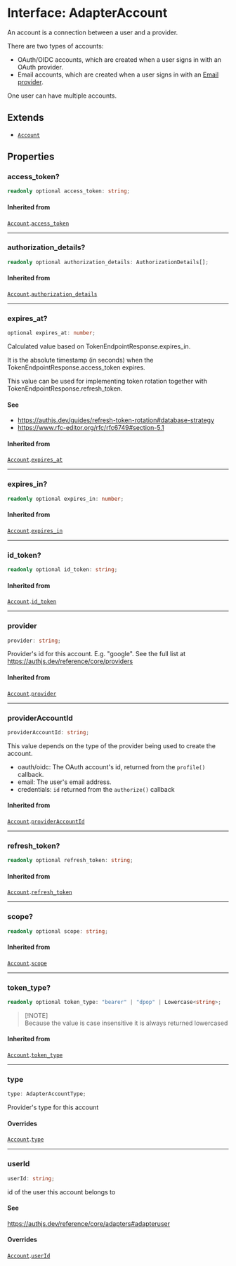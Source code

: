 # Interface: AdapterAccount

An account is a connection between a user and a provider.

There are two types of accounts:
- OAuth/OIDC accounts, which are created when a user signs in with an OAuth provider.
- Email accounts, which are created when a user signs in with an [Email provider](https://authjs.dev/getting-started/authentication/email).

One user can have multiple accounts.

## Extends

- [`Account`](Interface.Account.md)

## Properties

### access\_token?

```ts
readonly optional access_token: string;
```

#### Inherited from

[`Account`](Interface.Account.md).[`access_token`](Interface.Account.md#access_token)

***

### authorization\_details?

```ts
readonly optional authorization_details: AuthorizationDetails[];
```

#### Inherited from

[`Account`](Interface.Account.md).[`authorization_details`](Interface.Account.md#authorization_details)

***

### expires\_at?

```ts
optional expires_at: number;
```

Calculated value based on TokenEndpointResponse.expires_in.

It is the absolute timestamp (in seconds) when the TokenEndpointResponse.access_token expires.

This value can be used for implementing token rotation together with TokenEndpointResponse.refresh_token.

#### See

 - https://authjs.dev/guides/refresh-token-rotation#database-strategy
 - https://www.rfc-editor.org/rfc/rfc6749#section-5.1

#### Inherited from

[`Account`](Interface.Account.md).[`expires_at`](Interface.Account.md#expires_at)

***

### expires\_in?

```ts
readonly optional expires_in: number;
```

#### Inherited from

[`Account`](Interface.Account.md).[`expires_in`](Interface.Account.md#expires_in)

***

### id\_token?

```ts
readonly optional id_token: string;
```

#### Inherited from

[`Account`](Interface.Account.md).[`id_token`](Interface.Account.md#id_token)

***

### provider

```ts
provider: string;
```

Provider's id for this account. E.g. "google". See the full list at https://authjs.dev/reference/core/providers

#### Inherited from

[`Account`](Interface.Account.md).[`provider`](Interface.Account.md#provider)

***

### providerAccountId

```ts
providerAccountId: string;
```

This value depends on the type of the provider being used to create the account.
- oauth/oidc: The OAuth account's id, returned from the `profile()` callback.
- email: The user's email address.
- credentials: `id` returned from the `authorize()` callback

#### Inherited from

[`Account`](Interface.Account.md).[`providerAccountId`](Interface.Account.md#provideraccountid)

***

### refresh\_token?

```ts
readonly optional refresh_token: string;
```

#### Inherited from

[`Account`](Interface.Account.md).[`refresh_token`](Interface.Account.md#refresh_token)

***

### scope?

```ts
readonly optional scope: string;
```

#### Inherited from

[`Account`](Interface.Account.md).[`scope`](Interface.Account.md#scope)

***

### token\_type?

```ts
readonly optional token_type: "bearer" | "dpop" | Lowercase<string>;
```

> [!NOTE]\
> Because the value is case insensitive it is always returned lowercased

#### Inherited from

[`Account`](Interface.Account.md).[`token_type`](Interface.Account.md#token_type)

***

### type

```ts
type: AdapterAccountType;
```

Provider's type for this account

#### Overrides

[`Account`](Interface.Account.md).[`type`](Interface.Account.md#type)

***

### userId

```ts
userId: string;
```

id of the user this account belongs to

#### See

https://authjs.dev/reference/core/adapters#adapteruser

#### Overrides

[`Account`](Interface.Account.md).[`userId`](Interface.Account.md#userid)
